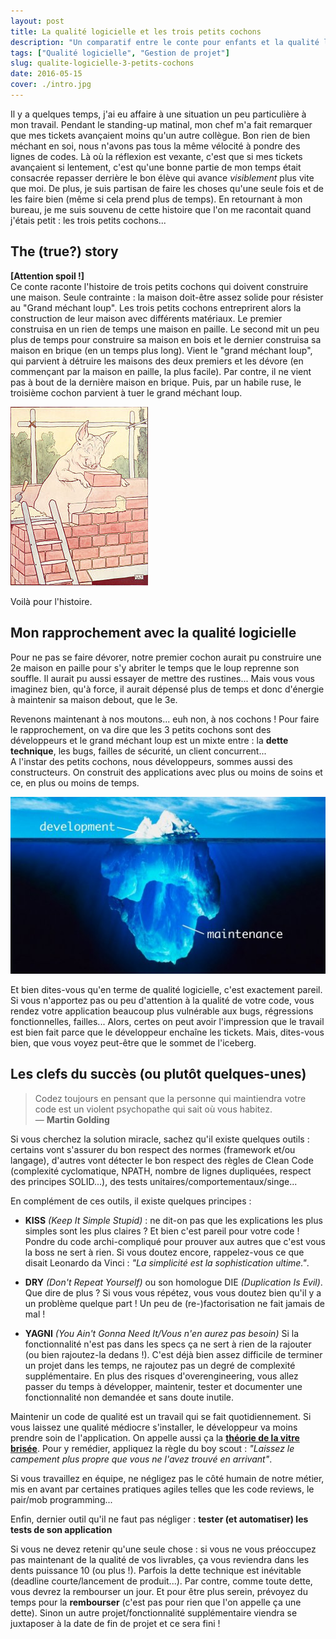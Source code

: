 ```yaml
---
layout: post
title: La qualité logicielle et les trois petits cochons
description: "Un comparatif entre le conte pour enfants et la qualité logicielle"
tags: ["Qualité logicielle", "Gestion de projet"]
slug: qualite-logicielle-3-petits-cochons
date: 2016-05-15
cover: ./intro.jpg
---
```


Il y a quelques temps, j'ai eu affaire à une situation un peu particulière à mon travail. Pendant le standing-up matinal, mon chef m'a fait remarquer que mes tickets avançaient moins qu'un autre collègue.
Bon rien de bien méchant en soi, nous n'avons pas tous la même vélocité à pondre des lignes de codes. Là où la réflexion est vexante, c'est que si mes tickets avançaient si lentement, c'est qu'une bonne partie de mon temps était consacrée repasser derrière le bon élève qui avance *visiblement* plus vite que moi. De plus, je suis partisan de faire les choses qu'une seule fois et de les faire bien (même si cela prend plus de temps).
En retournant à mon bureau, je me suis souvenu de cette histoire que l'on me racontait quand j'étais petit : les trois petits cochons...

## The (true?) story

**[Attention spoil !]**  
Ce conte raconte l'histoire de trois petits cochons qui doivent construire une maison. Seule contrainte : la maison doit-être assez solide pour résister au "Grand méchant loup". Les trois petits cochons entreprirent alors la construction de leur maison avec différents matériaux. Le premier construisa en un rien de temps une maison en paille. Le second mit un peu plus de temps pour construire sa maison en bois et le dernier construisa sa maison en brique (en un temps plus long).
Vient le "grand méchant loup", qui parvient à détruire les maisons des deux premiers et les dévore (en commençant par la maison en paille, la plus facile). Par contre, il ne vient pas à bout de la dernière maison en brique. Puis, par un habile ruse, le troisième cochon parvient à tuer le grand méchant loup.

![](./third-pig.jpg)

Voilà pour l'histoire.  

## Mon rapprochement avec la qualité logicielle

Pour ne pas se faire dévorer, notre premier cochon aurait pu construire une 2e maison en paille pour s'y abriter le temps que le loup reprenne son souffle. Il aurait pu aussi essayer de mettre des rustines... Mais vous vous imaginez bien, qu'à force, il aurait dépensé plus de temps et donc d'énergie à maintenir sa maison debout, que le 3e.

Revenons maintenant à nos moutons... euh non, à nos cochons ! Pour faire le rapprochement, on va dire que les 3 petits cochons sont des développeurs et le grand méchant loup est un mixte entre : la **dette technique**, les bugs, failles de sécurité, un client concurrent...  
A l'instar des petits cochons, nous développeurs, sommes aussi des constructeurs. On construit des applications avec plus ou moins de soins et ce, en plus ou moins de temps.

![Velocité, temps et qualité](./dev-cost-maintenance.jpg)

Et bien dites-vous qu'en terme de qualité logicielle, c'est exactement pareil. Si vous n'apportez pas ou peu d'attention à la qualité de votre code, vous rendez votre application beaucoup plus vulnérable aux bugs, régressions fonctionnelles, failles... Alors, certes on peut avoir l'impression que le travail est bien fait parce que le développeur enchaîne les tickets. Mais, dites-vous bien, que vous voyez peut-être que le sommet de l'iceberg.

## Les clefs du succès (ou plutôt quelques-unes)

> Codez toujours en pensant que la personne qui maintiendra votre code est un violent psychopathe qui sait où vous habitez.  
— **Martin Golding**

Si vous cherchez la solution miracle, sachez qu'il existe quelques outils : certains vont s'assurer du bon respect des normes (framework et/ou langage), d'autres vont détecter le bon respect des règles de Clean Code (complexité cyclomatique, NPATH, nombre de lignes dupliquées, respect des principes SOLID...), des tests unitaires/comportementaux/singe...

En complément de ces outils, il existe quelques principes :

* **KISS** *(Keep It Simple Stupid)* : ne dit-on pas que les explications les plus simples sont les plus claires ? Et bien c'est pareil pour votre code ! Pondre du code archi-compliqué pour prouver aux autres que c'est vous la boss ne sert à rien.
Si vous doutez encore, rappelez-vous ce que disait Leonardo da Vinci : *"La simplicité est la sophistication ultime."*.

* **DRY** *(Don't Repeat Yourself)* ou son homologue DIE *(Duplication Is Evil)*. Que dire de plus&nbsp;? Si vous vous répétez, vous vous doutez bien qu'il y a un problème quelque part ! Un peu de (re-)factorisation ne fait jamais de mal !
* **YAGNI** *(You Ain't Gonna Need It/Vous n'en aurez pas besoin)* Si la fonctionnalité n'est pas dans les specs ça ne sert à rien de la rajouter (ou bien rajoutez-la dedans !). C'est déjà bien assez difficile de terminer un projet dans les temps, ne rajoutez pas un degré de complexité supplémentaire. En plus des risques d'overengineering, vous allez passer du temps à développer, maintenir, tester et documenter une fonctionnalité non demandée et sans doute inutile.

Maintenir un code de qualité est un travail qui se fait quotidiennement. Si vous laissez une qualité médiocre s'installer, le développeur va moins prendre soin de l'application. On appelle aussi ça la **[théorie de la vitre brisée](https://fr.wikipedia.org/wiki/Hypoth%C3%A8se_de_la_vitre_bris%C3%A9e)**. Pour y remédier, appliquez la règle du boy scout : *"Laissez le campement plus propre que vous ne l'avez trouvé en arrivant"*.  

Si vous travaillez en équipe, ne négligez pas le côté humain de notre métier, mis en avant par certaines pratiques agiles telles que les code reviews, le pair/mob programming...  

Enfin, dernier outil qu'il ne faut pas négliger : **tester (et automatiser) les tests de son application**


Si vous ne devez retenir qu'une seule chose : si vous ne vous préoccupez pas maintenant de la qualité de vos livrables, ça vous reviendra dans les dents puissance 10 (ou plus !). Parfois la dette technique est inévitable (deadline courte/lancement de produit...). Par contre, comme toute dette, vous devrez la rembourser un jour. Et pour être plus serein, prévoyez du temps pour la **rembourser** (c'est pas pour rien que l'on appelle ça une dette). Sinon un autre projet/fonctionnalité supplémentaire viendra se juxtaposer à la date de fin de projet et ce sera fini !
